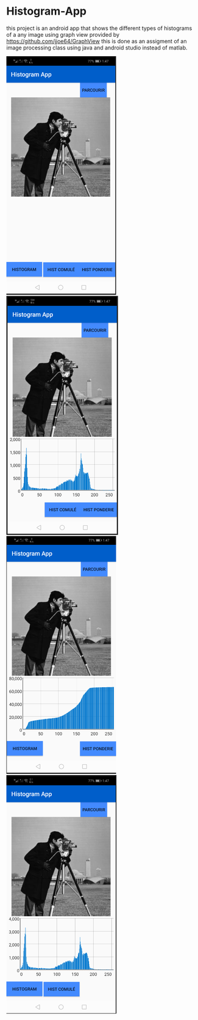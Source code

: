 # Histogram-App
this project is an android app that shows the different types of histograms of a any image using graph view provided by https://github.com/jjoe64/GraphView this is done as an assigment of an image processing class using java and android studio instead of matlab.

![image 1](/screenshots/histoscreenshot1.PNG?raw=false) ![image 1](/screenshots/histoscreenshot2.PNG?raw=false) ![image 1](/screenshots/histoscreenshot3.PNG?raw=false) ![image 1](/screenshots/histoscreenshot4.PNG?raw=false)
